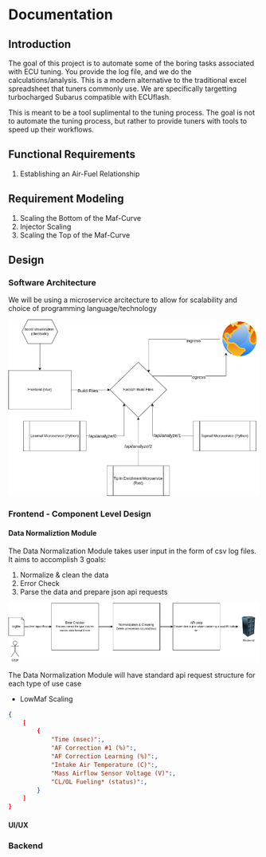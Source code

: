 # Documentation

## Introduction

The goal of this project is to automate some of the boring tasks associated with ECU tuning. You provide the log file, and we do the calculations/analysis. This is a modern alternative to the traditional excel spreadsheet that tuners commonly use. We are specifically targetting turbocharged Subarus compatible with ECUflash.

This is meant to be a tool suplimental to the tuning process. The goal is not to automate the tuning process, but rather to provide tuners with tools to speed up their workflows.  

## Functional Requirements

1. Establishing an Air-Fuel Relationship

## Requirement Modeling

1. Scaling the Bottom of the Maf-Curve
2. Injector Scaling
3. Scaling the Top of the Maf-Curve

## Design

### Software Architecture

We will be using a microservice arcitecture to allow for scalability and choice of programming language/technology

![Microservice Architecture](Diagrams/microserviceArcitecture.drawio.png?raw=true "Diagram")

### Frontend - Component Level Design

#### Data Normaliztion Module

The Data Normalization Module takes user input in the form of csv log files. It aims to accomplish 3 goals:
1. Normalize & clean the data
2. Error Check
3. Parse the data and prepare json api requests

![Data Normalization Module Component Level Diagram](Diagrams/DataNormalizationModule.drawio.png?raw=true "Diagram")

The Data Normalization Module will have standard api request structure for each type of use case
* LowMaf Scaling
```json
{
    [
        {
            "Time (msec)":,
            "AF Correction #1 (%)":,
            "AF Correction Learning (%)":,
            "Intake Air Temperature (C)":,
            "Mass Airflow Sensor Voltage (V)":,
            "CL/OL Fueling* (status)":,
        }
    ]
}
```

#### UI/UX

### Backend
